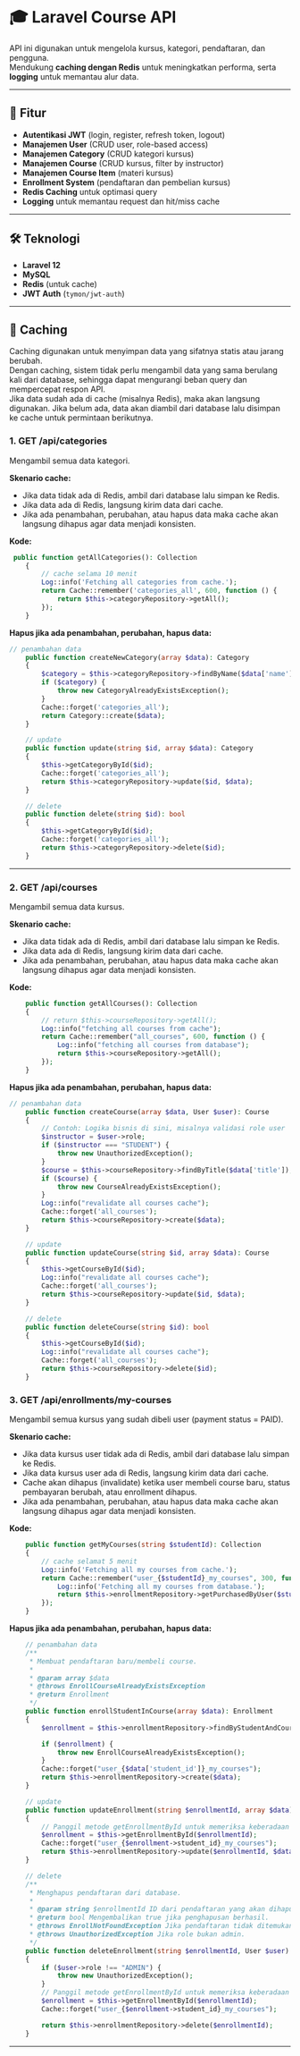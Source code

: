 # 🎓 Laravel Course API

API ini digunakan untuk mengelola kursus, kategori, pendaftaran, dan pengguna.  
Mendukung **caching dengan Redis** untuk meningkatkan performa, serta **logging** untuk memantau alur data.

---

## 🚀 Fitur

-   **Autentikasi JWT** (login, register, refresh token, logout)
-   **Manajemen User** (CRUD user, role-based access)
-   **Manajemen Category** (CRUD kategori kursus)
-   **Manajemen Course** (CRUD kursus, filter by instructor)
-   **Manajemen Course Item** (materi kursus)
-   **Enrollment System** (pendaftaran dan pembelian kursus)
-   **Redis Caching** untuk optimasi query
-   **Logging** untuk memantau request dan hit/miss cache

---

## 🛠️ Teknologi

-   **Laravel 12**
-   **MySQL**
-   **Redis** (untuk cache)
-   **JWT Auth** (`tymon/jwt-auth`)

---

## 🚀 Caching

Caching digunakan untuk menyimpan data yang sifatnya statis atau jarang berubah.  
Dengan caching, sistem tidak perlu mengambil data yang sama berulang kali dari database, sehingga dapat mengurangi beban query dan mempercepat respon API.  
Jika data sudah ada di cache (misalnya Redis), maka akan langsung digunakan. Jika belum ada, data akan diambil dari database lalu disimpan ke cache untuk permintaan berikutnya.

### 1. GET /api/categories

Mengambil semua data kategori.

**Skenario cache:**

-   Jika data tidak ada di Redis, ambil dari database lalu simpan ke Redis.
-   Jika data ada di Redis, langsung kirim data dari cache.
-   Jika ada penambahan, perubahan, atau hapus data maka cache akan langsung dihapus agar data menjadi konsisten.

**Kode:**

```php
 public function getAllCategories(): Collection
    {
        // cache selama 10 menit
        Log::info('Fetching all categories from cache.');
        return Cache::remember('categories_all', 600, function () {
            return $this->categoryRepository->getAll();
        });
    }
```

**Hapus jika ada penambahan, perubahan, hapus data:**

```php
// penambahan data
    public function createNewCategory(array $data): Category
    {
        $category = $this->categoryRepository->findByName($data['name']);
        if ($category) {
            throw new CategoryAlreadyExistsException();
        }
        Cache::forget('categories_all');
        return Category::create($data);
    }

    // update
    public function update(string $id, array $data): Category
    {
        $this->getCategoryById($id);
        Cache::forget('categories_all');
        return $this->categoryRepository->update($id, $data);
    }

    // delete
    public function delete(string $id): bool
    {
        $this->getCategoryById($id);
        Cache::forget('categories_all');
        return $this->categoryRepository->delete($id);
    }
```

---

### 2. GET /api/courses

Mengambil semua data kursus.

**Skenario cache:**

-   Jika data tidak ada di Redis, ambil dari database lalu simpan ke Redis.
-   Jika data ada di Redis, langsung kirim data dari cache.
-   Jika ada penambahan, perubahan, atau hapus data maka cache akan langsung dihapus agar data menjadi konsisten.

**Kode:**

```php
    public function getAllCourses(): Collection
    {
        // return $this->courseRepository->getAll();
        Log::info("fetching all courses from cache");
        return Cache::remember("all_courses", 600, function () {
            Log::info("fetching all courses from database");
            return $this->courseRepository->getAll();
        });
    }
```

**Hapus jika ada penambahan, perubahan, hapus data:**

```php
// penambahan data
    public function createCourse(array $data, User $user): Course
    {
        // Contoh: Logika bisnis di sini, misalnya validasi role user
        $instructor = $user->role;
        if ($instructor === "STUDENT") {
            throw new UnauthorizedException();
        }
        $course = $this->courseRepository->findByTitle($data['title']);
        if ($course) {
            throw new CourseAlreadyExistsException();
        }
        Log::info("revalidate all courses cache");
        Cache::forget('all_courses');
        return $this->courseRepository->create($data);
    }

    // update
    public function updateCourse(string $id, array $data): Course
    {
        $this->getCourseById($id);
        Log::info("revalidate all courses cache");
        Cache::forget('all_courses');
        return $this->courseRepository->update($id, $data);
    }

    // delete
    public function deleteCourse(string $id): bool
    {
        $this->getCourseById($id);
        Log::info("revalidate all courses cache");
        Cache::forget('all_courses');
        return $this->courseRepository->delete($id);
    }
```

### 3. GET /api/enrollments/my-courses

Mengambil semua kursus yang sudah dibeli user (payment status = PAID).

**Skenario cache:**

-   Jika data kursus user tidak ada di Redis, ambil dari database lalu simpan ke Redis.
-   Jika data kursus user ada di Redis, langsung kirim data dari cache.
-   Cache akan dihapus (invalidate) ketika user membeli course baru, status pembayaran berubah, atau enrollment dihapus.
-   Jika ada penambahan, perubahan, atau hapus data maka cache akan langsung dihapus agar data menjadi konsisten.

**Kode:**

```php
    public function getMyCourses(string $studentId): Collection
    {
        // cache selamat 5 menit
        Log::info('Fetching all my courses from cache.');
        return Cache::remember("user_{$studentId}_my_courses", 300, function () use ($studentId) {
            Log::info('Fetching all my courses from database.');
            return $this->enrollmentRepository->getPurchasedByUser($studentId);
        });
    }
```

**Hapus jika ada penambahan, perubahan, hapus data:**

```php
    // penambahan data
    /**
     * Membuat pendaftaran baru/membeli course.
     *
     * @param array $data
     * @throws EnrollCourseAlreadyExistsException
     * @return Enrollment
     */
    public function enrollStudentInCourse(array $data): Enrollment
    {
        $enrollment = $this->enrollmentRepository->findByStudentAndCourse($data['student_id'], $data['course_id']);

        if ($enrollment) {
            throw new EnrollCourseAlreadyExistsException();
        }
        Cache::forget("user_{$data['student_id']}_my_courses");
        return $this->enrollmentRepository->create($data);
    }

    // update
    public function updateEnrollment(string $enrollmentId, array $data): Enrollment
    {
        // Panggil metode getEnrollmentById untuk memeriksa keberadaan pendaftaran
        $enrollment = $this->getEnrollmentById($enrollmentId);
        Cache::forget("user_{$enrollment->student_id}_my_courses");
        return $this->enrollmentRepository->update($enrollmentId, $data);
    }

    // delete
    /**
     * Menghapus pendaftaran dari database.
     *
     * @param string $enrollmentId ID dari pendaftaran yang akan dihapus.
     * @return bool Mengembalikan true jika penghapusan berhasil.
     * @throws EnrollNotFoundException Jika pendaftaran tidak ditemukan.
     * @throws UnauthorizedException Jika role bukan admin.
     */
    public function deleteEnrollment(string $enrollmentId, User $user): bool
    {
        if ($user->role !== "ADMIN") {
            throw new UnauthorizedException();
        }
        // Panggil metode getEnrollmentById untuk memeriksa keberadaan pendaftaran
        $enrollment = $this->getEnrollmentById($enrollmentId);
        Cache::forget("user_{$enrollment->student_id}_my_courses");

        return $this->enrollmentRepository->delete($enrollmentId);
    }
```

---
